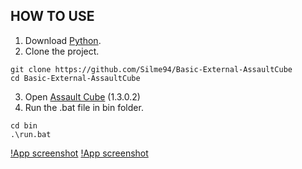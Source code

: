 ## HOW TO USE
1. Download [Python](https://www.python.org/downloads/).
2. Clone the project.
```
git clone https://github.com/Silme94/Basic-External-AssaultCube
cd Basic-External-AssaultCube
```
3. Open [Assault Cube](https://assault.cubers.net/download.html) (1.3.0.2)
4. Run the .bat file in bin folder.
```
cd bin
.\run.bat
```
[!App screenshot](https://github.com/Silme94/Basic-External-AssaultCube/blob/main/screenshot.png)
[!App screenshot](https://github.com/Silme94/Basic-External-AssaultCube/blob/main/screenshot2.png)
